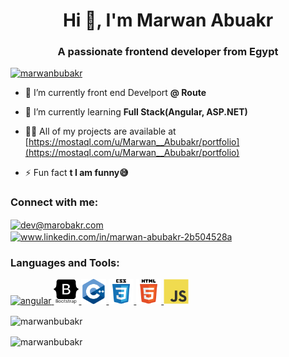 <h1 align="center">Hi 👋, I'm Marwan Abuakr</h1>
<h3 align="center">A passionate frontend developer from Egypt</h3>

<p align="left"> <a href="https://github.com/ryo-ma/github-profile-trophy"><img src="https://github-profile-trophy.vercel.app/?username=marwanbubakr" alt="marwanbubakr" /></a> </p>

- 🔭 I’m currently front end Develport **@ Route**

- 🌱 I’m currently learning **Full Stack(Angular, ASP.NET)**

- 👨‍💻 All of my projects are available at [https://mostaql.com/u/Marwan__Abubakr/portfolio](https://mostaql.com/u/Marwan__Abubakr/portfolio)

- ⚡ Fun fact **t I am funny😅**

<h3 align="left">Connect with me:</h3>
<p align="left">
<a href="https://dev.to/dev@marobakr.com" target="blank"><img align="center" src="https://raw.githubusercontent.com/rahuldkjain/github-profile-readme-generator/master/src/images/icons/Social/devto.svg" alt="dev@marobakr.com" height="30" width="40" /></a>
<a href="https://linkedin.com/in/www.linkedin.com/in/marwan-abubakr-2b504528a" target="blank"><img align="center" src="https://raw.githubusercontent.com/rahuldkjain/github-profile-readme-generator/master/src/images/icons/Social/linked-in-alt.svg" alt="www.linkedin.com/in/marwan-abubakr-2b504528a" height="30" width="40" /></a>
</p>

<h3 align="left">Languages and Tools:</h3>
<p align="left"> <a href="https://angular.io" target="_blank" rel="noreferrer"> <img src="https://angular.io/assets/images/logos/angular/angular.svg" alt="angular" width="40" height="40"/> </a> <a href="https://getbootstrap.com" target="_blank" rel="noreferrer"> <img src="https://raw.githubusercontent.com/devicons/devicon/master/icons/bootstrap/bootstrap-plain-wordmark.svg" alt="bootstrap" width="40" height="40"/> </a> <a href="https://www.w3schools.com/cpp/" target="_blank" rel="noreferrer"> <img src="https://raw.githubusercontent.com/devicons/devicon/master/icons/cplusplus/cplusplus-original.svg" alt="cplusplus" width="40" height="40"/> </a> <a href="https://www.w3schools.com/css/" target="_blank" rel="noreferrer"> <img src="https://raw.githubusercontent.com/devicons/devicon/master/icons/css3/css3-original-wordmark.svg" alt="css3" width="40" height="40"/> </a> <a href="https://www.w3.org/html/" target="_blank" rel="noreferrer"> <img src="https://raw.githubusercontent.com/devicons/devicon/master/icons/html5/html5-original-wordmark.svg" alt="html5" width="40" height="40"/> </a> <a href="https://developer.mozilla.org/en-US/docs/Web/JavaScript" target="_blank" rel="noreferrer"> <img src="https://raw.githubusercontent.com/devicons/devicon/master/icons/javascript/javascript-original.svg" alt="javascript" width="40" height="40"/> </a> </p>

<p><img align="center" src="https://github-readme-stats.vercel.app/api/top-langs?username=marwanbubakr&show_icons=true&locale=en&layout=compact" alt="marwanbubakr" /></p>

<p><img align="center" src="https://github-readme-streak-stats.herokuapp.com/?user=marwanbubakr&" alt="marwanbubakr" /></p>
